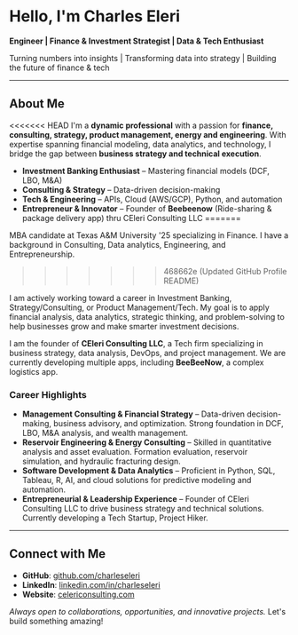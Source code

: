 # Hello, I'm Charles Eleri

**Engineer | Finance & Investment Strategist | Data & Tech Enthusiast**

Turning numbers into insights | Transforming data into strategy | Building the future of finance & tech

---

## About Me
<<<<<<< HEAD
I'm a **dynamic professional** with a passion for **finance, consulting, strategy, product management, energy and engineering**. With expertise spanning financial modeling, data analytics, and technology, I bridge the gap between **business strategy and technical execution**.

- **Investment Banking Enthusiast** – Mastering financial models (DCF, LBO, M&A)
- **Consulting & Strategy** – Data-driven decision-making
- **Tech & Engineering** – APIs, Cloud (AWS/GCP), Python, and automation
- **Entrepreneur & Innovator** – Founder of **Beebeenow** (Ride-sharing & package delivery app) thru CEleri Consulting LLC
=======

MBA candidate at Texas A&M University '25 specializing in Finance. I have a background in Consulting, Data analytics, Engineering, and Entrepreneurship.
>>>>>>> 468662e (Updated GitHub Profile README)

I am actively working toward a career in Investment Banking, Strategy/Consulting, or Product Management/Tech. My goal is to apply financial analysis, data analytics, strategic thinking, and problem-solving to help businesses grow and make smarter investment decisions.

I am the founder of **CEleri Consulting LLC**, a Tech firm specializing in business strategy, data analysis, DevOps, and project management. We are currently developing multiple apps, including **BeeBeeNow**, a complex logistics app.

### Career Highlights

- **Management Consulting & Financial Strategy** – Data-driven decision-making, business advisory, and optimization. Strong foundation in DCF, LBO, M&A analysis, and wealth management.
- **Reservoir Engineering & Energy Consulting** – Skilled in quantitative analysis and asset evaluation. Formation evaluation, reservoir simulation, and hydraulic fracturing design.
- **Software Development & Data Analytics** – Proficient in Python, SQL, Tableau, R, AI, and cloud solutions for predictive modeling and automation.
- **Entrepreneurial & Leadership Experience** – Founder of CEleri Consulting LLC to drive business strategy and technical solutions. Currently developing a Tech Startup, Project Hiker.

---

## Connect with Me

- **GitHub**: [github.com/charleseleri](https://github.com/charleseleri)
- **LinkedIn**: [linkedin.com/in/charleseleri](https://linkedin.com/in/charleseleri)
- **Website**: [celericonsulting.com](https://celericonsulting.com)

*Always open to collaborations, opportunities, and innovative projects.* Let's build something amazing!

